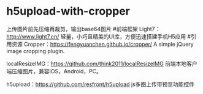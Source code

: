 # h5upload-with-cropper
上传图片前先压缩再裁剪，输出base64图片
#前端框架
Light7：http://www.light7.cn/
轻量，小巧且精美的UI库，方便迅速搭建手机H5应用
#引用资源
Cropper：https://fengyuanchen.github.io/cropper/
A simple jQuery image cropping plugin.

localResizeIMG：https://github.com/think2011/localResizeIMG
前端本地客户端压缩图片，兼容IOS，Android，PC。

h5upload：https://github.com/resfront/h5upload
js多图上传带预览功能控件
